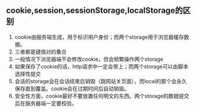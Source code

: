 ## cookie,session,sessionStorage,localStorage的区别

1. cookie由服务端生成，用于标识用户身份；而两个storage用于浏览器缓存数据。
2. 三者都是键值对的集合
3. 一般情况下浏览器端不会修改cookie，但会频繁操作两个storage
4. 如果保存了cookie的话，http请求中一定会带上；而两个storage可以由脚本选择性提交
5. 会话的storage会在会话结束后销毁（跳网站关页面），而local的那个会永久保存直到覆盖。cookie会在过期时间后自动销毁。
6. 安全性方面，cookie最好不要放置任何明文的东西。两个storage的数据提交后在服务器端一定要校验。